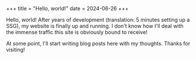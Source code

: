 +++
title = "Hello, world!"
date = 2024-06-26
+++

Hello, world! After years of development (translation: 5 minutes setting up a SSG), my website is finally up and running. I don't know how I'll deal with the immense traffic this site is obviously bound to receive!

At some point, I'll start writing blog posts here with my thoughts. Thanks for visiting!
